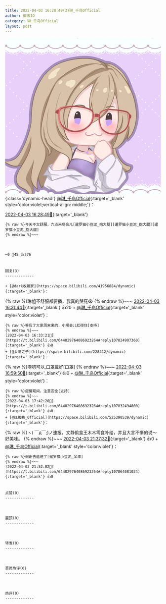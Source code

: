 ```yaml
---
title: 2022-04-03 16:28:49(3)琳_千鸟Official
author: 御坂IO
category: 琳_千鸟Official
layout: post
---
```


![img](/images/c0a88f85ebd0d056f37b114e0748e69556c8b488.jpg){:class='dynamic-head'}
[@琳_千鸟Official](https://space.bilibili.com/1620923329/dynamic){:target='_blank' style='color:violet;vertical-align: middle;'}：

[2022-04-03 16:28:49🔗](https://t.bilibili.com/644829764086923264){:target='_blank'}

~~~
{% raw %}今天不太舒服，六点来唠会儿[暹罗猫小豆泥_抱大腿][暹罗猫小豆泥_抱大腿][暹罗猫小豆泥_抱大腿]
{% endraw %}~~~



↪️0 💬45 👍276


回复(3)
-------------

+ [@dark收藏家](https://space.bilibili.com/41956884/dynamic){:target='_blank'}：
~~~
{% raw %}琳姐不舒服都要播，我真的哭死😭
{% endraw %}~~~
[2022-04-03 16:31:44🔗](https://t.bilibili.com/644829764086923264#reply107824623248){:target='_blank'} 👍20
    + [@琳_千鸟Official](https://space.bilibili.com/1620923329/dynamic){:target='_blank' style='color:violet'}：
~~~
{% raw %}答应了大家周末来的，小唠会儿扛得住[支持]
{% endraw %}~~~
[2022-04-03 16:33:21🔗](https://t.bilibili.com/644829764086923264#reply107824907360){:target='_blank'} 👍8
+ [@太阳之子](https://space.bilibili.com/228412/dynamic){:target='_blank'}：
~~~
{% raw %}唠叨可以,口罩戴好[口罩]
{% endraw %}~~~
[2022-04-03 16:59:50🔗](https://t.bilibili.com/644829764086923264#reply107827637024){:target='_blank'} 👍0
    + [@琳_千鸟Official](https://space.bilibili.com/1620923329/dynamic){:target='_blank' style='color:violet'}：
~~~
{% raw %}疫情期间，注意安全[支持]
{% endraw %}~~~
[2022-04-03 17:42:20🔗](https://t.bilibili.com/644829764086923264#reply107832494800){:target='_blank'} 👍0
+ [@红蜘蛛_Official](https://space.bilibili.com/525390539/dynamic){:target='_blank'}：
~~~
{% raw %}ヽ( ￣д￣;)ノ速报，文静偷食王木木零食补给，并且大言不惭的说～好美味。
{% endraw %}~~~
[2022-04-03 21:37:32🔗](https://t.bilibili.com/644829764086923264#reply107862111840){:target='_blank'} 👍0
    + [@琳_千鸟Official](https://space.bilibili.com/1620923329/dynamic){:target='_blank' style='color:violet'}：
~~~
{% raw %}谢谢去追赃了[暹罗猫小豆泥_呆滞]
{% endraw %}~~~
[2022-04-03 21:52:02🔗](https://t.bilibili.com/644829764086923264#reply107864081024){:target='_blank'} 👍0


点赞(0)
-------------



置顶(0)
-------------



转发(0)
-------------



首页热评(0)
-------------



热评(0)
-------------



